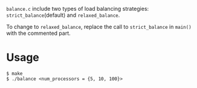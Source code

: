 `balance.c` include two types of load balancing strategies: `strict_balance`(default) and `relaxed_balance`.

To change to `relaxed_balance`, replace the call to `strict_balance` in `main()` with the commented part.


# Usage

```
$ make
$ ./balance <num_processors = {5, 10, 100}> 
```